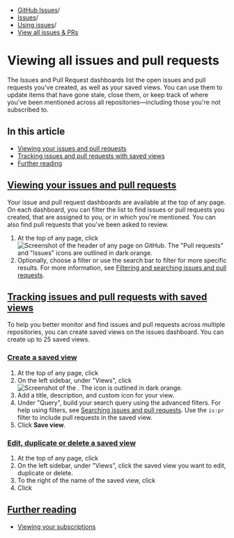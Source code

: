   * [GitHub Issues](https://docs.github.com/en/issues "GitHub Issues")/
  * [Issues](https://docs.github.com/en/issues/tracking-your-work-with-issues "Issues")/
  * [Using issues](https://docs.github.com/en/issues/tracking-your-work-with-issues/using-issues "Using issues")/
  * [View all issues & PRs](https://docs.github.com/en/issues/tracking-your-work-with-issues/using-issues/viewing-all-of-your-issues-and-pull-requests "View all issues & PRs")


# Viewing all issues and pull requests
The Issues and Pull Request dashboards list the open issues and pull requests you've created, as well as your saved views. You can use them to update items that have gone stale, close them, or keep track of where you've been mentioned across all repositories—including those you're not subscribed to.
## In this article
  * [Viewing your issues and pull requests](https://docs.github.com/en/issues/tracking-your-work-with-issues/using-issues/viewing-all-of-your-issues-and-pull-requests#viewing-your-issues-and-pull-requests)
  * [Tracking issues and pull requests with saved views](https://docs.github.com/en/issues/tracking-your-work-with-issues/using-issues/viewing-all-of-your-issues-and-pull-requests#tracking-issues-and-pull-requests-with-saved-views)
  * [Further reading](https://docs.github.com/en/issues/tracking-your-work-with-issues/using-issues/viewing-all-of-your-issues-and-pull-requests#further-reading)


## [Viewing your issues and pull requests](https://docs.github.com/en/issues/tracking-your-work-with-issues/using-issues/viewing-all-of-your-issues-and-pull-requests#viewing-your-issues-and-pull-requests)
Your issue and pull request dashboards are available at the top of any page. On each dashboard, you can filter the list to find issues or pull requests you created, that are assigned to you, or in which you're mentioned. You can also find pull requests that you've been asked to review.
  1. At the top of any page, click 
![Screenshot of the header of any page on GitHub. The "Pull requests" and "Issues" icons are outlined in dark orange.](https://docs.github.com/assets/cb-6207/images/help/navigation/issues-and-prs-new-navigation.png)
  2. Optionally, choose a filter or use the search bar to filter for more specific results. For more information, see [Filtering and searching issues and pull requests](https://docs.github.com/en/issues/tracking-your-work-with-issues/filtering-and-searching-issues-and-pull-requests).


## [Tracking issues and pull requests with saved views](https://docs.github.com/en/issues/tracking-your-work-with-issues/using-issues/viewing-all-of-your-issues-and-pull-requests#tracking-issues-and-pull-requests-with-saved-views)
To help you better monitor and find issues and pull requests across multiple repositories, you can create saved views on the issues dashboard.
You can create up to 25 saved views.
### [Create a saved view](https://docs.github.com/en/issues/tracking-your-work-with-issues/using-issues/viewing-all-of-your-issues-and-pull-requests#create-a-saved-view)
  1. At the top of any page, click 
  2. On the left sidebar, under "Views", click 
![Screenshot of the <svg version="1.1" width="16" height="16" viewBox="0 0 16 16" class="octicon octicon-plus" aria-label="Create view" role="img"><path d="M7.75 2a.75.75 0 0 1 .75.75V7h4.25a.75.75 0 0 1 0 1.5H8.5v4.25a.75.75 0 0 1-1.5 0V8.5H2.75a.75.75 0 0 1 0-1.5H7V2.75A.75.75 0 0 1 7.75 2Z"></path></svg>. The icon is outlined in dark orange.](https://docs.github.com/assets/cb-296470/images/help/issues/issues-create-saved-view.png)
  3. Add a title, description, and custom icon for your view.
  4. Under "Query", build your search query using the advanced filters. For help using filters, see [Searching issues and pull requests](https://docs.github.com/en/search-github/searching-on-github/searching-issues-and-pull-requests).
Use the `is:pr` filter to include pull requests in the saved view.
  5. Click **Save view**.


### [Edit, duplicate or delete a saved view](https://docs.github.com/en/issues/tracking-your-work-with-issues/using-issues/viewing-all-of-your-issues-and-pull-requests#edit-duplicate-or-delete-a-saved-view)
  1. At the top of any page, click 
  2. On the left sidebar, under "Views", click the saved view you want to edit, duplicate or delete.
  3. To the right of the name of the saved view, click 
  4. Click 


## [Further reading](https://docs.github.com/en/issues/tracking-your-work-with-issues/using-issues/viewing-all-of-your-issues-and-pull-requests#further-reading)
  * [Viewing your subscriptions](https://docs.github.com/en/account-and-profile/managing-subscriptions-and-notifications-on-github/managing-subscriptions-for-activity-on-github/viewing-your-subscriptions#reviewing-repositories-that-youre-watching)


